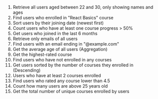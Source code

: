 1. Retrieve all users aged between 22 and 30, only showing names and ages
2. Find users who enrolled in "React Basics" course
3. Sort users by their joining date (newest first)
4. Count users who have at least one course progress > 50%
5. Get users who joined in the last 6 months
6. Retrieve only emails of all users
7. Find users with an email ending in "@example.com"
8. Get the average age of all users (Aggregation)
9. Get the highest-rated course
10. Find users who have not enrolled in any courses
11. Get users sorted by the number of courses they enrolled in (Descending)
12. Users who have at least 2 courses enrolled
13. Find users who rated any course lower than 4.5
14. Count how many users are above 25 years old
15. Get the total number of unique courses enrolled by users
